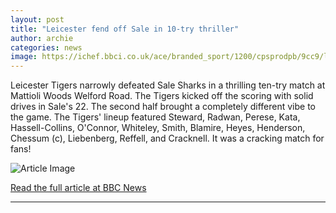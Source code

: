```yaml
---
layout: post
title: "Leicester fend off Sale in 10-try thriller"
author: archie
categories: news
image: https://ichef.bbci.co.uk/ace/branded_sport/1200/cpsprodpb/9cc9/live/ae7a3c20-b1c7-11f0-8ed4-bf6efbf3611b.jpg
---
```

Leicester Tigers narrowly defeated Sale Sharks in a thrilling ten-try match at Mattioli Woods Welford Road. The Tigers kicked off the scoring with solid drives in Sale's 22. The second half brought a completely different vibe to the game. The Tigers' lineup featured Steward, Radwan, Perese, Kata, Hassell-Collins, O'Connor, Whiteley, Smith, Blamire, Heyes, Henderson, Chessum (c), Liebenberg, Reffell, and Cracknell. It was a cracking match for fans!

![Article Image](https://ichef.bbci.co.uk/ace/branded_sport/1200/cpsprodpb/9cc9/live/ae7a3c20-b1c7-11f0-8ed4-bf6efbf3611b.jpg)

[Read the full article at BBC News](https://www.bbc.com/sport/rugby-union/articles/cd7rve5yr4ro?at_medium=RSS&at_campaign=rss)

---
